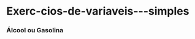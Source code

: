 # Exerc-cios-de-variaveis---simples
<meta charset="UTF-8">
<h3> Álcool ou Gasolina </h3>
<script>
	var tanque = 40;
	var caminhoComGasolina = 480;
	var consumoDeGasolina = caminhoComGasolina/tanque;
	document.write("O consumo de gasolina é igual à: " + consumoDeGasolina + " litros por KM");
	document.write("<br>");
	var caminhoComAlcool = 300;
	var consumoDeAlcool = caminhoComAlcool/tanque;
	document.write("O consumo de álcool é igual à: " + consumoDeAlcool + "litros por KM");
</script>
